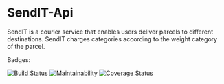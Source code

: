 # SendIT-Api

SendIT is a courier service that enables users deliver parcels to different destinations. SendIT charges categories according to the weight category of the parcel.

Badges:

[![Build Status](https://travis-ci.com/mderek227/SendItAPI.svg?branch=api)](https://travis-ci.com/mderek227/SendIT_API)
[![Maintainability](https://api.codeclimate.com/v1/badges/D6u84XeqzfhMMXaVzx3ptRpD7KeVF0RJu)](https://codeclimate.com/github/mderek227/SendItAPI/maintainability)
[![Coverage Status](https://coveralls.io/repos/github/mderek227/SendItAPI/badge.svg?branch=api)](https://coveralls.io/github/mderek227/SendItAPI?branch=api)